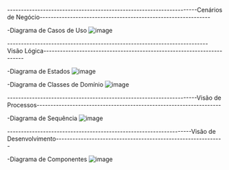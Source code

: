 ---------------------------------------------------------------------Cenários de Negócio--------------------------------------------------------------

-Diagrama de Casos de Uso
![image](https://github.com/pedrooaflima/Flute-Hero/assets/111537197/cc7fabf9-d833-4262-9f6e-24ecdaa95de9)







-------------------------------------------------------------------------Visão Lógica-----------------------------------------------------------------------



-Diagrama de Estados
![image](https://github.com/pedrooaflima/Flute-Hero/assets/111537197/0cff5b77-86a2-49d1-8f54-837624b021e0)

-Diagrama de Classes de Domínio
![image](https://github.com/pedrooaflima/Flute-Hero/assets/111537197/26bfcf86-d74a-4836-9ba9-7e1e06b15b80)




---------------------------------------------------------------------Visão de Processos-------------------------------------------------------------------


-Diagrama de Sequência
![image](https://github.com/pedrooaflima/Flute-Hero/assets/111537197/dff6f422-3276-4aad-9fa0-f31a595cf011)


-------------------------------------------------------------------Visão de Desenvolvimento-------------------------------------------------------------



-Diagrama de Componentes
![image](https://github.com/pedrooaflima/Flute-Hero/assets/111537197/f153860a-fe4b-4b5d-b069-ecdbc7e852ae) 








